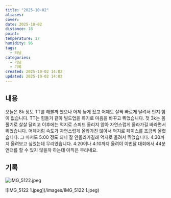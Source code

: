 ```yaml
---
title: "2025-10-02"
aliases:
cover:
date: 2025-10-02
distance: 18
point:
temperature: 17
humidity: 96
tags:
  - 러닝
categories:
  - 러닝
  - 기록
created: 2025-10-02 14:02
updated: 2025-10-02 14:02
---
```


## 내용
오늘은 8k 정도 TT를 해볼까 했으나 어제 늦게 잤고 어제도 살짝 빠르게 달려서 인지 힘이 없습니다. TT는 힘들거 같아 빌드업을 하기로 마음을 바꾸고 뛰었습니다. 첫 3k는 몸 풀기로 살살 달리고 이후에는 억지로 스피드 올리지 않아 자연스럽게 올라가길 바라면서 뛰었습니다. 어제처럼 속도가 자연스럽게 올라가진 않아서 억지로 페이스를 조금씩 올렸습니다. 그 마저도 5:00 정도 되니 잘 안올라가길래 억지로 올려서 뛰었습니다. 4:30까지 올려보고 싶었는데 무리였습니다. 4:20이나 4:10까지 올려야 이번달 대회에서 44분 언더를 할 수 있지 않을까 하는데 아직은 무리네요.

## 기록

![IMG_5122.jpeg](/images/IMG_5122.jpeg)

![IMG_5122 1.jpeg](/images/IMG_5122 1.jpeg)
